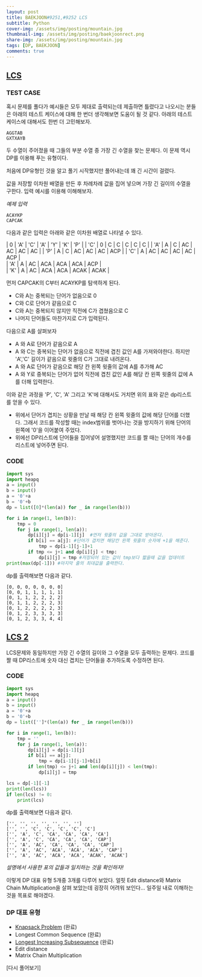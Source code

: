 ```yaml
---
layout: post
title: BAEKJOON#9251,#9252 LCS
subtitle: Python
cover-img: /assets/img/posting/mountain.jpg
thumbnail-img: /assets/img/posting/baekjoonrect.png
share-img: /assets/img/posting/mountain.jpg
tags: [DP, BAEKJOON]
comments: true
---
```


## [LCS](https://www.acmicpc.net/problem/9251)

### TEST CASE

혹시 문제를 풀다가 예시들은 모두 제대로 출력되는데 제출하면 틀렸다고 나오시는 분들은 아래의 테스트 케이스에 대해 한 번더 생각해보면 도움이 될 것 같다.
아래의 테스트 케이스에 대해서도 한번 더 고민해보자.

```
AGGTAB
GXTXAYB
```

두 수열이 주어졌을 때 그들의 부분 수열 중 가장 긴 수열을 찾는 문제다.
이 문제 역시 DP를 이용해 푸는 유형이다.

처음에 DP유형인 것을 알고 풀기 시작했지만 풀어내는데 꽤 긴 시간이 걸렸다.

값을 저장할 이차원 배열을 만든 후 차례차례 값을 집어 넣으며 가장 긴 길이의 수열을 구한다.
입력 예시를 이용해 이해해보자.

_예제 입력_

```
ACAYKP
CAPCAK
```

다음과 같은 입력은 아래와 같은 이차원 배열로 나타낼 수 있다.

| 0 | 'A' | 'C' | 'A' | 'Y' | 'K' | 'P' |
| 'C' | 0 | C | C | C | C | C |
| 'A' | A | C | AC | AC | AC | AC |
| 'P' | A | C | AC | AC | AC | ACP |
| 'C' | A | AC | AC | AC | AC | ACP |  
| 'A' | A | AC | ACA | ACA | ACA | ACP |  
| 'K' | A | AC | ACA | ACA | ACAK | ACAK |

먼저 CAPCAK의 C부터 ACAYKP를 탐색하게 된다.

- C와 A는 중복되는 단어가 없음으로 0
- C와 C로 단어가 같음으로 C
- C와 A는 중복되지 않지만 직전에 C가 겹쳤음으로 C
- 나머지 단어들도 마찬가지로 C가 입력된다.

다음으로 A를 살펴보자

- A 와 A로 단어가 같음으로 A
- A 와 C는 중복되는 단어가 없음으로 직전에 겹친 값인 A를 가져와야한다.
  하지만 'A','C' 길이가 같음으로 윗줄의 C가 그대로 내려온다.
- A 와 A로 단어가 같음으로 해당 칸 왼쪽 윗줄의 값에 A를 추가해 AC
- A 와 Y로 중복되는 단어가 없어 직전에 겹친 값인 A를 해당 칸 왼쪽 윗줄의 값에 A를 더해 입력한다.

이와 같은 과정을 'P', 'C', 'A' 그리고 'K'에 대해서도 거치면 위의 표와 같은 dp리스트를 얻을 수 있다.

- 위에서 단어가 겹치는 상황을 만날 때 해당 칸 왼쪽 윗줄의 값에 해당 단어를 더했다. 그래서 코드를 작성할 때는 index범위를 벗어나는 것을 방지하기 위해 단어의 왼쪽에 '0'을 이어붙여 주었다.
- 위에선 DP리스트에 단어들을 집어넣어 설명했지만 코드를 짤 때는 단어의 개수를 리스트에 넣어주면 된다.

### CODE

```python
import sys
import heapq
a = input()
b = input()
a = '0'+a
b = '0'+b
dp = list([0]*(len(a)) for _ in range(len(b)))

for i in range(1, len(b)):
    tmp = 0
    for j in range(1, len(a)):
        dp[i][j] = dp[i-1][j]  #먼저 윗줄의 값을 그대로 받아온다.
        if b[i] == a[j]: #단어가 겹치면 해당칸 왼쪽 윗줄의 숫자에 +1을 해준다.
            tmp = dp[i-1][j-1]+1
        if tmp <= j+1 and dp[i][j] < tmp:
            dp[i][j] = tmp #저장되어 있는 값이 tmp보다 짧을때 값을 업데이트
print(max(dp[-1])) #마지막 줄의 최대값을 출력한다.
```

dp를 출력해보면 다음과 같다.

```
[0, 0, 0, 0, 0, 0, 0]
[0, 0, 1, 1, 1, 1, 1]
[0, 1, 1, 2, 2, 2, 2]
[0, 1, 1, 2, 2, 2, 3]
[0, 1, 2, 2, 2, 2, 3]
[0, 1, 2, 3, 3, 3, 3]
[0, 1, 2, 3, 3, 4, 4]
```

## [LCS 2](https://www.acmicpc.net/problem/9252)

LCS문제와 동일하지만 가장 긴 수열의 길이와 그 수열을 모두 출력하는 문제다.
코드를 짤 때 DP리스트에 숫자 대신 겹치는 단어들을 추가하도록 수정하면 된다.

### CODE

```python
import sys
import heapq
a = input()
b = input()
a = '0'+a
b = '0'+b
dp = list(['']*(len(a)) for _ in range(len(b)))

for i in range(1, len(b)):
    tmp = ''
    for j in range(1, len(a)):
        dp[i][j] = dp[i-1][j]
        if b[i] == a[j]:
            tmp = dp[i-1][j-1]+b[i]
        if len(tmp) <= j+1 and len(dp[i][j]) < len(tmp):
            dp[i][j] = tmp

lcs = dp[-1][-1]
print(len(lcs))
if len(lcs) != 0:
    print(lcs)
```

dp를 출력해보면 다음과 같다.

```
['', '', '', '', '', '', '']
['', '', 'C', 'C', 'C', 'C', 'C']
['', 'A', 'C', 'CA', 'CA', 'CA', 'CA']
['', 'A', 'C', 'CA', 'CA', 'CA', 'CAP']
['', 'A', 'AC', 'CA', 'CA', 'CA', 'CAP']
['', 'A', 'AC', 'ACA', 'ACA', 'ACA', 'CAP']
['', 'A', 'AC', 'ACA', 'ACA', 'ACAK', 'ACAK']
```

_설명에서 사용한 표의 값들과 일치하는 것을 확인하자!_

이렇게 DP 대표 유형 5개중 3개를 다루어 보았다. 얼핏 Edit distance와 Matrix Chain Multiplication을 살펴 보았는데 굉장히 어려워 보인다...
일주일 내로 이해하는 것을 목표로 해야겠다.

### DP 대표 유형

- [Knapsack Problem](https://youseop.github.io/2020-09-30-BAEKJOON-DP.2-knapsack/) (완료)
- Longest Common Sequence (완료)
- [Longest Increasing Subsequence](https://youseop.github.io/2020-09-29-BAEKJOON-DP.1-LIS/) (완료)
- Edit distance
- Matrix Chain Multiplication

[다시 풀어보기]
<br>
<br>
